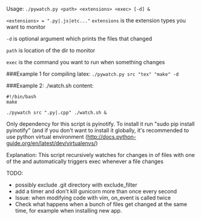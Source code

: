 Usage: `./pywatch.py <path> <extensions> <exec> [-d] &`

`<extensions> = ".py|.js|etc..."`
`extensions` is the extension types you want to monitor

`-d` is optional argument which prints the files that changed

`path` is location of the dir to monitor

`exec` is the command you want to run when something changes


###Example 1 for compiling latex:
`./pywatch.py src "tex" "make" -d`

###Example 2:
./watch.sh content:
```
#!/bin/bash
make
```

`./pywatch src ".py|.cpp" ./watch.sh &`

Only dependency for this script is pyinotify. To install it
run "sudo pip install pyinotify" (and if you don't want to
install it globally, it's recommended to use python
virtual environment (http://docs.python-guide.org/en/latest/dev/virtualenvs/)

Explanation:
This script recursively watches for changes in <path>
of files with one of the <extensions> and automatically
triggers exec whenever a file changes

TODO:
   - possibly exclude .git directory with exclude_filter
   - add a timer and don't kill gunicorn more than once every second
   - Issue: when modifying code with vim, on_event is called twice
   - Check what happens when a bunch of files get changed at the same time, for example when installing new app.

